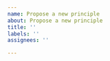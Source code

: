```yaml
---
name: Propose a new principle
about: Propose a new principle
title: ''
labels: ''
assignees: ''

---
```

